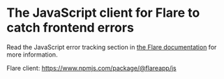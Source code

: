 # The JavaScript client for Flare to catch frontend errors

Read the JavaScript error tracking section in [the Flare documentation](https://flareapp.io/docs/javascript-error-tracking/installation) for more information.

Flare client: https://www.npmjs.com/package/@flareapp/js
